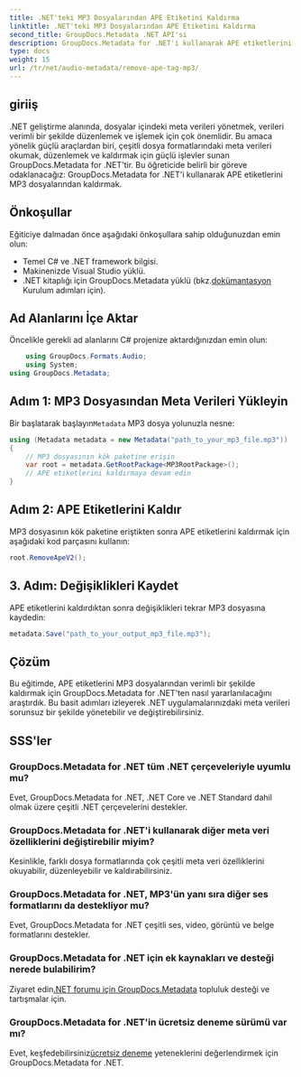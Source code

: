 ```yaml
---
title: .NET'teki MP3 Dosyalarından APE Etiketini Kaldırma
linktitle: .NET'teki MP3 Dosyalarından APE Etiketini Kaldırma
second_title: GroupDocs.Metadata .NET API'si
description: GroupDocs.Metadata for .NET'i kullanarak APE etiketlerini MP3 dosyalarından nasıl kaldıracağınızı öğrenin. .NET uygulamalarınızdaki meta verileri zahmetsizce yönetin.
type: docs
weight: 15
url: /tr/net/audio-metadata/remove-ape-tag-mp3/
---
```

## giriiş
.NET geliştirme alanında, dosyalar içindeki meta verileri yönetmek, verileri verimli bir şekilde düzenlemek ve işlemek için çok önemlidir. Bu amaca yönelik güçlü araçlardan biri, çeşitli dosya formatlarındaki meta verileri okumak, düzenlemek ve kaldırmak için güçlü işlevler sunan GroupDocs.Metadata for .NET'tir. Bu öğreticide belirli bir göreve odaklanacağız: GroupDocs.Metadata for .NET'i kullanarak APE etiketlerini MP3 dosyalarından kaldırmak. 
## Önkoşullar
Eğiticiye dalmadan önce aşağıdaki önkoşullara sahip olduğunuzdan emin olun:
- Temel C# ve .NET framework bilgisi.
- Makinenizde Visual Studio yüklü.
-  .NET kitaplığı için GroupDocs.Metadata yüklü (bkz.[dokümantasyon](https://reference.groupdocs.com/metadata/net/) Kurulum adımları için).

## Ad Alanlarını İçe Aktar
Öncelikle gerekli ad alanlarını C# projenize aktardığınızdan emin olun:
```csharp
    using GroupDocs.Formats.Audio;
    using System;
using GroupDocs.Metadata;
```
## Adım 1: MP3 Dosyasından Meta Verileri Yükleyin
 Bir başlatarak başlayın`Metadata` MP3 dosya yolunuzla nesne:
```csharp
using (Metadata metadata = new Metadata("path_to_your_mp3_file.mp3"))
{
    // MP3 dosyasının kök paketine erişin
    var root = metadata.GetRootPackage<MP3RootPackage>();
    // APE etiketlerini kaldırmaya devam edin
}
```
## Adım 2: APE Etiketlerini Kaldır
MP3 dosyasının kök paketine eriştikten sonra APE etiketlerini kaldırmak için aşağıdaki kod parçasını kullanın:
```csharp
root.RemoveApeV2();
```
## 3. Adım: Değişiklikleri Kaydet
APE etiketlerini kaldırdıktan sonra değişiklikleri tekrar MP3 dosyasına kaydedin:
```csharp
metadata.Save("path_to_your_output_mp3_file.mp3");
```

## Çözüm
Bu eğitimde, APE etiketlerini MP3 dosyalarından verimli bir şekilde kaldırmak için GroupDocs.Metadata for .NET'ten nasıl yararlanılacağını araştırdık. Bu basit adımları izleyerek .NET uygulamalarınızdaki meta verileri sorunsuz bir şekilde yönetebilir ve değiştirebilirsiniz.

## SSS'ler
### GroupDocs.Metadata for .NET tüm .NET çerçeveleriyle uyumlu mu?
Evet, GroupDocs.Metadata for .NET, .NET Core ve .NET Standard dahil olmak üzere çeşitli .NET çerçevelerini destekler.
### GroupDocs.Metadata for .NET'i kullanarak diğer meta veri özelliklerini değiştirebilir miyim?
Kesinlikle, farklı dosya formatlarında çok çeşitli meta veri özelliklerini okuyabilir, düzenleyebilir ve kaldırabilirsiniz.
### GroupDocs.Metadata for .NET, MP3'ün yanı sıra diğer ses formatlarını da destekliyor mu?
Evet, GroupDocs.Metadata for .NET çeşitli ses, video, görüntü ve belge formatlarını destekler.
### GroupDocs.Metadata for .NET için ek kaynakları ve desteği nerede bulabilirim?
 Ziyaret edin[.NET forumu için GroupDocs.Metadata](https://forum.groupdocs.com/c/metadata/14) topluluk desteği ve tartışmalar için.
### GroupDocs.Metadata for .NET'in ücretsiz deneme sürümü var mı?
 Evet, keşfedebilirsiniz[ücretsiz deneme](https://releases.groupdocs.com/) yeteneklerini değerlendirmek için GroupDocs.Metadata for .NET.